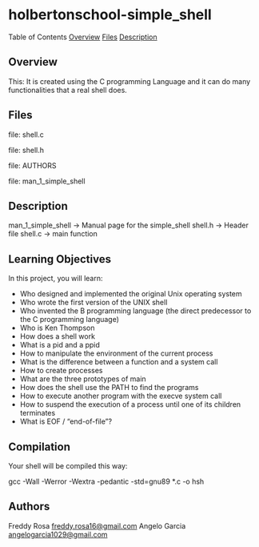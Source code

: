 # holbertonschool-simple_shell
Table of Contents
[Overview](#overview)
[Files](#files)
[Description](#description)


## Overview
This: It is created using the C programming Language and it can do many functionalities that a real shell does.

## Files
file: shell.c

file: shell.h

file: AUTHORS

file: man_1_simple_shell

## Description

man_1_simple_shell -> Manual page for the simple_shell
shell.h -> Header file
shell.c -> main function



## Learning Objectives
In this project, you will learn:

- Who designed and implemented the original Unix operating system
- Who wrote the first version of the UNIX shell
- Who invented the B programming language (the direct predecessor to the C programming language)
- Who is Ken Thompson
- How does a shell work
- What is a pid and a ppid
- How to manipulate the environment of the current process
- What is the difference between a function and a system call
- How to create processes
- What are the three prototypes of main
- How does the shell use the PATH to find the programs
- How to execute another program with the execve system call
- How to suspend the execution of a process until one of its children terminates
- What is EOF / “end-of-file”?

## Compilation

Your shell will be compiled this way:

gcc -Wall -Werror -Wextra -pedantic -std=gnu89 *.c -o hsh

## Authors

Freddy Rosa <freddy.rosa16@gmail.com>
Angelo Garcia <angelogarcia1029@gmail.com>
